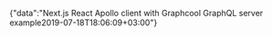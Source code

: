 {"data":"Next.js React Apollo client with Graphcool GraphQL server example2019-07-18T18:06:09+03:00"}
